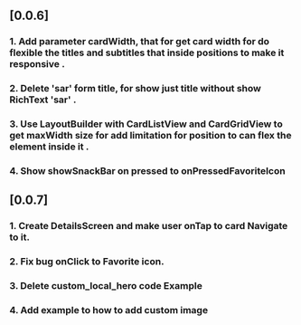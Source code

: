 

## [0.0.6]
### 1. Add parameter cardWidth, that for get card width for do flexible the titles and subtitles that inside positions to make it responsive .
### 2. Delete 'sar' form title, for show just title without show RichText  'sar' .
### 3. Use LayoutBuilder with CardListView and CardGridView to get maxWidth size for add limitation for position to can flex the element inside it .  
### 4. Show showSnackBar on pressed to onPressedFavoriteIcon


## [0.0.7]
### 1. Create DetailsScreen and make user onTap to card Navigate to it.
### 2. Fix bug onClick to Favorite icon.
### 3. Delete custom_local_hero code Example 
### 4. Add example to how to add custom image  





